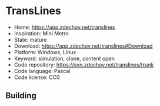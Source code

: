# TransLines

- Home: https://app.zdechov.net/translines
- Inspiration: Mini Metro
- State: mature
- Download: https://app.zdechov.net/translines#Download
- Platform: Windows, Linux
- Keyword: simulation, clone, content open
- Code repository: https://svn.zdechov.net/translines/trunk
- Code language: Pascal
- Code license: CC0

## Building
